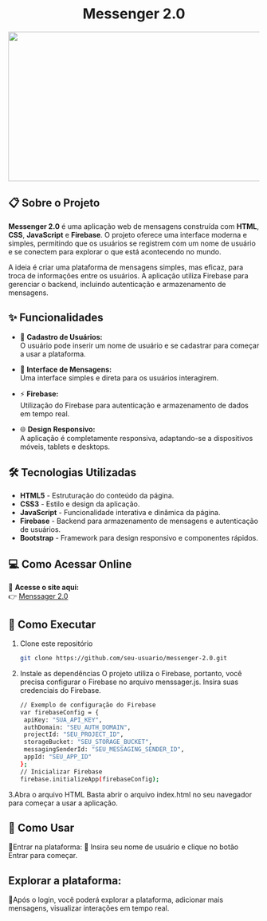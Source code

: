 
<div align="center">
<h1>Messenger 2.0</h1>
   <img src="https://static.wikia.nocookie.net/the-messenger-2018/images/6/6b/Key_Art_1.jpg/revision/latest?cb=20190203082849"  width="800" height="300"/>
</div> 

## 📋 Sobre o Projeto

**Messenger 2.0** é uma aplicação web de mensagens construída com **HTML**, **CSS**, **JavaScript** e **Firebase**. O projeto oferece uma interface moderna e simples, permitindo que os usuários se registrem com um nome de usuário e se conectem para explorar o que está acontecendo no mundo.

A ideia é criar uma plataforma de mensagens simples, mas eficaz, para troca de informações entre os usuários. A aplicação utiliza Firebase para gerenciar o backend, incluindo autenticação e armazenamento de mensagens.

## ✨ Funcionalidades

- 🔑 **Cadastro de Usuários:**  
  O usuário pode inserir um nome de usuário e se cadastrar para começar a usar a plataforma.
  
- 💬 **Interface de Mensagens:**  
  Uma interface simples e direta para os usuários interagirem.
  
- ⚡ **Firebase:**  
  Utilização do Firebase para autenticação e armazenamento de dados em tempo real.

- 🌐 **Design Responsivo:**  
  A aplicação é completamente responsiva, adaptando-se a dispositivos móveis, tablets e desktops.

## 🛠️ Tecnologias Utilizadas

- **HTML5** - Estruturação do conteúdo da página.
- **CSS3** - Estilo e design da aplicação.
- **JavaScript** - Funcionalidade interativa e dinâmica da página.
- **Firebase** - Backend para armazenamento de mensagens e autenticação de usuários.
- **Bootstrap** - Framework para design responsivo e componentes rápidos.

## 💻 Como Acessar Online
🔗 **Acesse o site aqui:**  
👉 [Menssager 2.0](https://morganasch.github.io/Messenger2.0/) 

## 🚀 Como Executar

1. Clone este repositório
   ```bash
   git clone https://github.com/seu-usuario/messenger-2.0.git

2. Instale as dependências
O projeto utiliza o Firebase, portanto, você precisa configurar o Firebase no arquivo menssager.js. Insira suas credenciais do Firebase.
   ```bash
   // Exemplo de configuração do Firebase
   var firebaseConfig = {
    apiKey: "SUA_API_KEY",
    authDomain: "SEU_AUTH_DOMAIN",
    projectId: "SEU_PROJECT_ID",
    storageBucket: "SEU_STORAGE_BUCKET",
    messagingSenderId: "SEU_MESSAGING_SENDER_ID",
    appId: "SEU_APP_ID"
   };
   // Inicializar Firebase
   firebase.initializeApp(firebaseConfig);

3.Abra o arquivo HTML
Basta abrir o arquivo index.html no seu navegador para começar a usar a aplicação.

## 🎯 Como Usar
📎Entrar na plataforma:
📎 Insira seu nome de usuário e clique no botão Entrar para começar.

## Explorar a plataforma:
📎Após o login, você poderá explorar a plataforma, adicionar mais mensagens, visualizar interações em tempo real.



